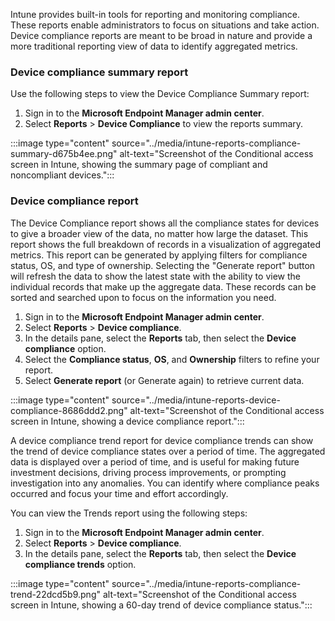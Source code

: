 Intune provides built-in tools for reporting and monitoring compliance. These reports enable administrators to focus on situations and take action. Device compliance reports are meant to be broad in nature and provide a more traditional reporting view of data to identify aggregated metrics.

### Device compliance summary report

Use the following steps to view the Device Compliance Summary report:

1.  Sign in to the **Microsoft Endpoint Manager admin center**.
2.  Select **Reports** &gt; **Device Compliance** to view the reports summary.

:::image type="content" source="../media/intune-reports-compliance-summary-d675b4ee.png" alt-text="Screenshot of the Conditional access screen in Intune, showing the summary page of compliant and noncompliant devices.":::


### Device compliance report

The Device Compliance report shows all the compliance states for devices to give a broader view of the data, no matter how large the dataset. This report shows the full breakdown of records in a visualization of aggregated metrics. This report can be generated by applying filters for compliance status, OS, and type of ownership. Selecting the "Generate report" button will refresh the data to show the latest state with the ability to view the individual records that make up the aggregate data. These records can be sorted and searched upon to focus on the information you need.

1.  Sign in to the **Microsoft Endpoint Manager admin center**.
2.  Select **Reports** &gt; **Device compliance**.
3.  In the details pane, select the **Reports** tab, then select the **Device compliance** option.
4.  Select the **Compliance status**, **OS**, and **Ownership** filters to refine your report.
5.  Select **Generate report** (or Generate again) to retrieve current data.

:::image type="content" source="../media/intune-reports-device-compliance-8686ddd2.png" alt-text="Screenshot of the Conditional access screen in Intune, showing a device compliance report.":::


A device compliance trend report for device compliance trends can show the trend of device compliance states over a period of time. The aggregated data is displayed over a period of time, and is useful for making future investment decisions, driving process improvements, or prompting investigation into any anomalies. You can identify where compliance peaks occurred and focus your time and effort accordingly.

You can view the Trends report using the following steps:

1.  Sign in to the **Microsoft Endpoint Manager admin center**.
2.  Select **Reports** &gt; **Device compliance**.
3.  In the details pane, select the **Reports** tab, then select the **Device compliance trends** option.

:::image type="content" source="../media/intune-reports-compliance-trend-22dcd5b9.png" alt-text="Screenshot of the Conditional access screen in Intune, showing a 60-day trend of device compliance status.":::
